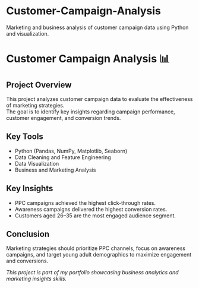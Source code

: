 # Customer-Campaign-Analysis
Marketing and business analysis of customer campaign data using Python and visualization.
# Customer Campaign Analysis 📊

## Project Overview
This project analyzes customer campaign data to evaluate the effectiveness of marketing strategies.  
The goal is to identify key insights regarding campaign performance, customer engagement, and conversion trends.

## Key Tools
- Python (Pandas, NumPy, Matplotlib, Seaborn)
- Data Cleaning and Feature Engineering
- Data Visualization
- Business and Marketing Analysis

## Key Insights
- PPC campaigns achieved the highest click-through rates.
- Awareness campaigns delivered the highest conversion rates.
- Customers aged 26–35 are the most engaged audience segment.

## Conclusion
Marketing strategies should prioritize PPC channels, focus on awareness campaigns, and target young adult demographics to maximize engagement and conversions.


_This project is part of my portfolio showcasing business analytics and marketing insights skills._
